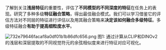 了解到关注**浅层特征**的重要性，评估了**不同模型的不同深度的特征**在任务上的表现。研究了多种多级**特征融合策略**，得出最佳融合模式。我们可以学习借鉴它的评估方法对不同层的特征进行评估以及用其融合策略来**决定该如何融合多级特征**。多级特征融合**有助于提高细粒度水平**。

![732e79646facaf8a0df01b1b86dfc656.png](https://youki-1330066034.cos.ap-guangzhou.myqcloud.com/machine-learning/202504252343715.png)
图1: 通过计算从CLIP和DINOv2的浅层和深层提取的不同视觉符元的余弦相似度来进行特征对应可视化。